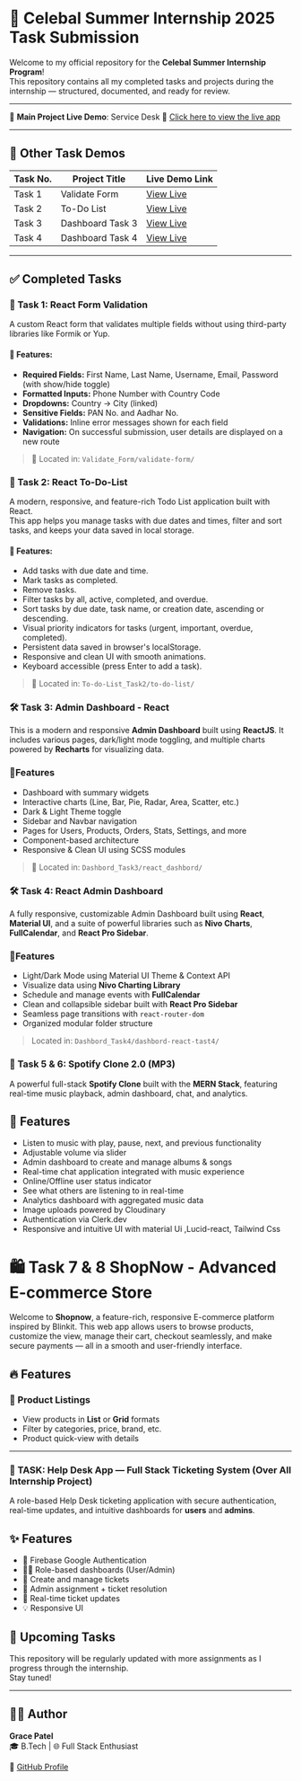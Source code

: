 # 🎯 Celebal Summer Internship 2025 Task Submission

Welcome to my official repository for the **Celebal Summer Internship Program**!  
This repository contains all my completed tasks and projects during the internship — structured, documented, and ready for review.

---

🎯 **Main Project Live Demo**: Service Desk 
🔗 [Click here to view the live app](https://service-desk-frontend.onrender.com/)

---

## 🚀 Other Task Demos

| Task No. | Project Title         | Live Demo Link                                           |
|----------|------------------------|-----------------------------------------------------------|
| Task 1   | Validate Form          | [View Live](https://form-validation-m26k.onrender.com)     |
| Task 2   | To-Do List             | [View Live](https://to-do-list-m7fh.onrender.com)        |
| Task 3   | Dashboard Task 3       | [View Live](https://admin-panel-jkgz.onrender.com)   |
| Task 4   | Dashboard Task 4       | [View Live](https://admin-dashboard-vr0t.onrender.com)   |

---

## ✅ Completed Tasks

### 📌 Task 1: React Form Validation

A custom React form that validates multiple fields without using third-party libraries like Formik or Yup.

#### 🧩 Features:
- **Required Fields:** First Name, Last Name, Username, Email, Password (with show/hide toggle)
- **Formatted Inputs:** Phone Number with Country Code
- **Dropdowns:** Country → City (linked)
- **Sensitive Fields:** PAN No. and Aadhar No.
- **Validations:** Inline error messages shown for each field
- **Navigation:** On successful submission, user details are displayed on a new route
> 📁 Located in: `Validate_Form/validate-form/`
### 📌 Task 2: React To-Do-List

A modern, responsive, and feature-rich Todo List application built with React.  
This app helps you manage tasks with due dates and times, filter and sort tasks, and keeps your data saved in local storage.

#### 🧩 Features:
- Add tasks with due date and time.
- Mark tasks as completed.
- Remove tasks.
- Filter tasks by all, active, completed, and overdue.
- Sort tasks by due date, task name, or creation date, ascending or descending.
- Visual priority indicators for tasks (urgent, important, overdue, completed).
- Persistent data saved in browser's localStorage.
- Responsive and clean UI with smooth animations.
- Keyboard accessible (press Enter to add a task).
> 📁 Located in: `To-do-List_Task2/to-do-list/`

### 🛠️ Task 3: Admin Dashboard - React

This is a modern and responsive **Admin Dashboard** built using **ReactJS**. It includes various pages, dark/light mode toggling, and multiple charts powered by **Recharts** for visualizing data.

###  🧩Features

-  Dashboard with summary widgets
-  Interactive charts (Line, Bar, Pie, Radar, Area, Scatter, etc.)
-  Dark & Light Theme toggle
-  Sidebar and Navbar navigation
-  Pages for Users, Products, Orders, Stats, Settings, and more
-  Component-based architecture
-  Responsive & Clean UI using SCSS modules
>  📁 Located in: `Dashbord_Task3/react_dashbord/`

###  🛠️ Task 4: React Admin Dashboard

A fully responsive, customizable Admin Dashboard built using **React**, **Material UI**, and a suite of powerful libraries such as **Nivo Charts**, **FullCalendar**, and **React Pro Sidebar**.

###  🧩Features

- Light/Dark Mode using Material UI Theme & Context API
- Visualize data using **Nivo Charting Library**
- Schedule and manage events with **FullCalendar**
- Clean and collapsible sidebar built with **React Pro Sidebar**
- Seamless page transitions with `react-router-dom`
- Organized modular folder structure
> Located in: `Dashbord_Task4/dashbord-react-tast4/`


### 🎵 Task 5 & 6: Spotify Clone 2.0 (MP3)

A powerful full-stack **Spotify Clone** built with the **MERN Stack**, featuring real-time music playback, admin dashboard, chat, and analytics.

## 🚀 Features

- Listen to music with play, pause, next, and previous functionality
- Adjustable volume via slider
- Admin dashboard to create and manage albums & songs
- Real-time chat application integrated with music experience
- Online/Offline user status indicator
- See what others are listening to in real-time
- Analytics dashboard with aggregated music data
- Image uploads powered by Cloudinary
- Authentication via Clerk.dev
- Responsive and intuitive UI with material Ui ,Lucid-react, Tailwind Css

# 🛍️ Task 7 & 8  ShopNow - Advanced E-commerce Store

Welcome to **Shopnow**, a feature-rich, responsive E-commerce platform inspired by Blinkit. This web app allows users to browse products, customize the view, manage their cart, checkout seamlessly, and make secure payments — all in a smooth and user-friendly interface.

## 🔥 Features

### 🧾 Product Listings
- View products in **List** or **Grid** formats
- Filter by categories, price, brand, etc.
- Product quick-view with details
  

---


### 🎯 TASK:  Help Desk App — Full Stack Ticketing System (Over All Internship Project)

A role-based Help Desk ticketing application with secure authentication, real-time updates, and intuitive dashboards for **users** and **admins**.
## ✨ Features

- 🔐 Firebase Google Authentication
- 🧑‍💼 Role-based dashboards (User/Admin)
- 📝 Create and manage tickets
- 🎯 Admin assignment + ticket resolution
- 💬 Real-time ticket updates
- 💡 Responsive UI


## 📌 Upcoming Tasks

This repository will be regularly updated with more assignments as I progress through the internship.  
Stay tuned!





---

## 🙋‍♀️ Author

**Grace Patel**  
🎓 B.Tech | 🌐 Full Stack Enthusiast  

🔗 [GitHub Profile](https://github.com/grasyPatel)
